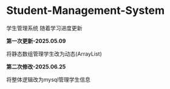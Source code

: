 # Student-Management-System
学生管理系统 随着学习进度更新

**第一次更新-2025.05.09**

将静态数组管理学生改为动态(ArrayList)

**第二次修改-2025.06.25**

将整体逻辑改为mysql管理学生信息


